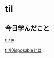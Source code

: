 # til

## 今日学んだこと

[til/10](https://github.com/tokiohamamatsu/til/blob/master/%E6%B4%BB%E5%8B%95%E8%A8%98%E9%8C%B2/2021/06/10.md)

[til/IDisposableとは](https://github.com/tokiohamamatsu/til/blob/master/c%23/IDisposable%E3%81%A8%E3%81%AF.md)